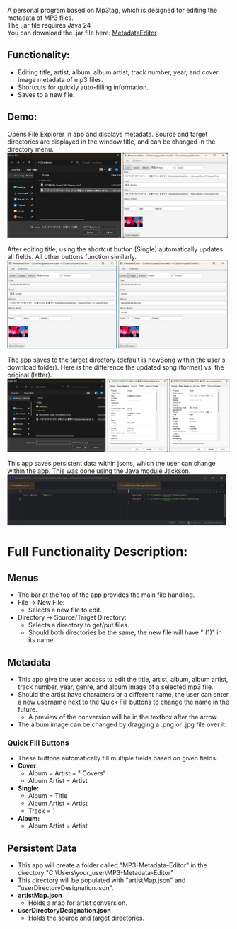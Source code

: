 A personal program based on Mp3tag, which is designed for editing the metadata of MP3 files.<br>The .jar file requires Java 24<br>
You can download the .jar file here: [MetadataEditor](https://github.com/VuongPNguyen/MP3-Metadata-Editor/raw/refs/heads/master/out/artifacts/MetadataEditor_jar/MetadataEditor.jar)

## Functionality:
- Editing title, artist, album, album artist, track number, year, and cover image metadata of mp3 files.
- Shortcuts for quickly auto-filling information.
- Saves to a new file.

## Demo:
<p>
Opens File Explorer in app and displays metadata. Source and target directories are displayed in the window title, and can be changed in the directory menu.
    <br>
    <img src="docs/images/example_img_0.png" alt="ex1" width="51%"/>
    <img src="docs/images/example_img_1.png" alt="ex1" width="47%"/>
</p>
<p>
    After editing title, using the shortcut button [Single] automatically updates all fields. All other buttons function similarly.
    <br>
    <img src="docs/images/example_img_2.png" alt="ex1" width="49%"/>
    <img src="docs/images/example_img_3.png" alt="ex1" width="49%"/>
</p>
<p>
    The app saves to the target directory (default is newSong within the user's download folder). Here is the difference the updated song (former) vs. the original (latter).
    <br>
    <img src="docs/images/example_img_4.png" alt="ex1" width="44%"/>
    <img src="docs/images/example_img_5.png" alt="ex1" width="27%"/>
    <img src="docs/images/example_img_6.png" alt="ex1" width="27%"/>
</p>
<p>
    This app saves persistent data within jsons, which the user can change within the app. This was done using the Java module Jackson.
    <br>
    <img src="docs/images/example_img_7.png" alt="ex1" width="98%"/>
</p>

# Full Functionality Description:
## Menus
- The bar at the top of the app provides the main file handling.
- File -> New File:
  - Selects a new file to edit.
- Directory -> Source/Target Directory:
  - Selects a directory to get/put files.
  - Should both directories be the same, the new file will have " (1)" in its name.

## Metadata
- This app give the user access to edit the title, artist, album, album artist, track number, year, genre, and album image of a selected mp3 file.
- Should the artist have characters or a different name, the user can enter a new username next to the Quick Fill buttons to change the name in the future.
  - A preview of the conversion will be in the textbox after the arrow.
- The album image can be changed by dragging a .png or .jpg file over it.

### Quick Fill Buttons
- These buttons automatically fill multiple fields based on given fields.
- <b>Cover:</b>
  - Album = Artist + " Covers"
  - Album Artist = Artist
- <b>Single:</b>
  - Album = Title
  - Album Artist = Artist
  - Track = 1
- <b>Album:</b>
  - Album Artist = Artist

## Persistent Data
- This app will create a folder called "MP3-Metadata-Editor" in the directory "C:\Users\your_user\MP3-Metadata-Editor"
- This directory will be populated with "artistMap.json" and "userDirectoryDesignation.json".
- <b>artistMap.json</b>
  - Holds a map for artist conversion.
- <b>userDirectoryDesignation.json</b>
  - Holds the source and target directories.
